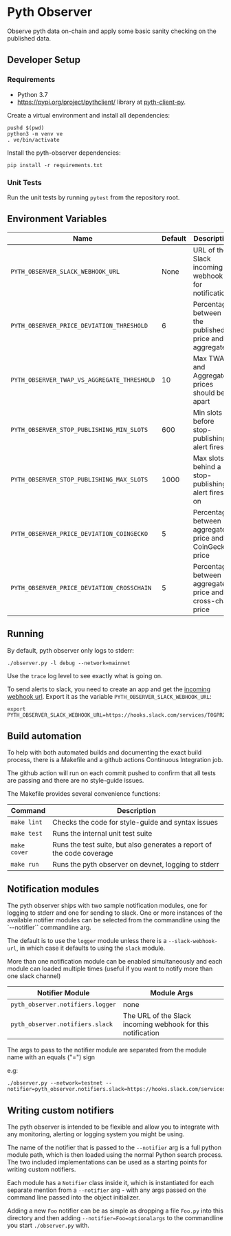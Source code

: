 # Pyth Observer

Observe pyth data on-chain and apply some basic sanity checking on the
published data.

## Developer Setup

### Requirements
- Python 3.7
- https://pypi.org/project/pythclient/ library at [pyth-client-py](https://github.com/pyth-network/pyth-client-py).

Create a virtual environment and install all dependencies:

    pushd $(pwd)
    python3 -m venv ve
    . ve/bin/activate

Install the pyth-observer dependencies:

```shell
pip install -r requirements.txt
```

### Unit Tests

Run the unit tests by running `pytest` from the repository root.

## Environment Variables

| **Name**                                    | **Default** | **Description**                                          |
| ------------------------------------------- | ----------- | -------------------------------------------------------- |
| `PYTH_OBSERVER_SLACK_WEBHOOK_URL`           | None        | URL of the Slack incoming webhook for notifications      |
| `PYTH_OBSERVER_PRICE_DEVIATION_THRESHOLD`   | 6           | Percentage between the published price and aggregate     |
| `PYTH_OBSERVER_TWAP_VS_AGGREGATE_THRESHOLD` | 10          | Max TWAP and Aggregate prices should be apart            |
| `PYTH_OBSERVER_STOP_PUBLISHING_MIN_SLOTS`   | 600         | Min slots before stop-publishing alert fires             |
| `PYTH_OBSERVER_STOP_PUBLISHING_MAX_SLOTS`   | 1000        | Max slots behind a stop-publishing alert fires on        |
| `PYTH_OBSERVER_PRICE_DEVIATION_COINGECKO`   | 5           | Percentage between aggregate price and CoinGecko price   |
| `PYTH_OBSERVER_PRICE_DEVIATION_CROSSCHAIN`  | 5           | Percentage between aggregate price and cross-chain price |

## Running

By default, pyth observer only logs to stderr:

```shell
./observer.py -l debug --network=mainnet
```

Use the `trace` log level to see exactly what is going on.

To send alerts to slack, you need to create an app and get the [incoming webhook url](https://api.slack.com/messaging/webhooks). Export it as the variable `PYTH_OBSERVER_SLACK_WEBHOOK_URL`:

```shell
export PYTH_OBSERVER_SLACK_WEBHOOK_URL=https://hooks.slack.com/services/T0GPR2P4K/B02J164R5MF/XYZ123LMAOZOMGBBQWTF
```

## Build automation

To help with both automated builds and documenting the exact build process,
there is a Makefile and a github actions Continuous Integration job.

The github action will run on each commit pushed to confirm that all tests
are passing and there are no style-guide issues.

The Makefile provides several convenience functions:

| **Command**   | **Description**                                            |
| ------------- | ---------------------------------------------------------- |
| `make lint`   | Checks the code for style-guide and syntax issues          |
| `make test`   | Runs the internal unit test suite                          |
| `make cover`  | Runs the test suite, but also generates a report of the code coverage |
| `make run`    | Runs the pyth observer on devnet, logging to stderr        |

## Notification modules

The pyth observer ships with two sample notification modules, one for logging
to stderr and one for sending to slack.  One or more instances of the
available notifier modules can be selected from the commandline using the
`--notifier`` commandline arg.

The default is to use the `logger` module unless there is a
`--slack-webhook-url`, in which case it defaults to using the `slack` module.

More than one notification module can be enabled simultaneously and each
module can loaded multiple times (useful if you want to notify more than one
slack channel)

| **Notifier Module**               | **Module Args**                                             |
| --------------------------------- | ----------------------------------------------------------- |
| `pyth_observer.notifiers.logger`  | none                                                        |
| `pyth_observer.notifiers.slack`   | The URL of the Slack incoming webhook for this notification |

The args to pass to the notifier module are separated from the module name with
an equals ("=") sign

e.g:
```shell
./observer.py --network=testnet --notifier=pyth_observer.notifiers.slack=https://hooks.slack.com/services/T0GPR2P4K/B02J164R5MF/XYZ123LMAOZOMGBBQWTF
```

## Writing custom notifiers

The pyth observer is intended to be flexible and allow you to integrate with
any monitoring, alerting or logging system you might be using.

The name of the notifier that is passed to the ``--notifier`` arg is a full
python module path, which is then loaded using the normal Python search
process.  The two included implementations can be used as a starting points
for writing custom notifiers.

Each module has a `Notifier` class inside it, which is instantiated for each
separate mention from a ``--notifier`` arg - with any args passed on the
command line passed into the object initializer.

Adding a new `Foo` notifier can be as simple as dropping a file ``Foo.py``
into this directory and then adding ``--notifier=Foo=optionalargs`` to the
commandline you start ``./observer.py`` with.

